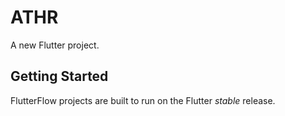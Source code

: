 # ATHR

A new Flutter project.

## Getting Started

FlutterFlow projects are built to run on the Flutter _stable_ release.
